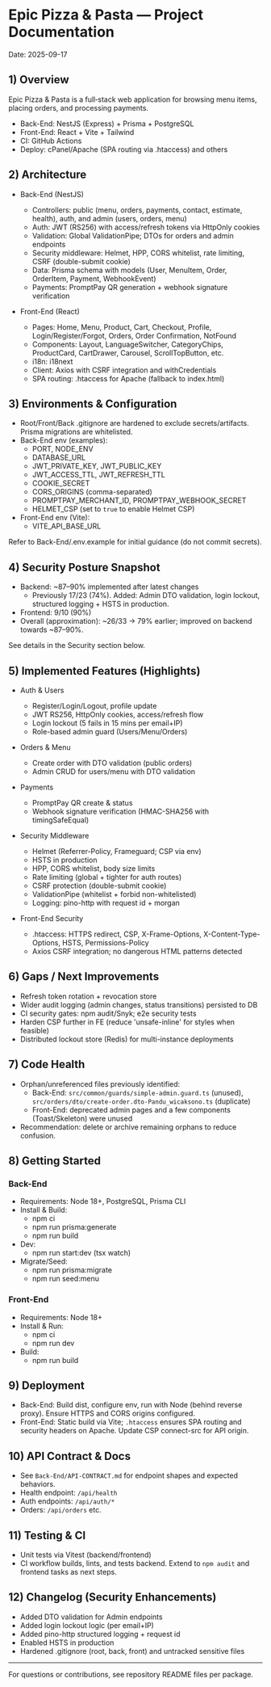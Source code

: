 # Epic Pizza & Pasta — Project Documentation

Date: 2025-09-17

## 1) Overview

Epic Pizza & Pasta is a full‑stack web application for browsing menu items, placing orders, and processing payments.

- Back-End: NestJS (Express) + Prisma + PostgreSQL
- Front-End: React + Vite + Tailwind
- CI: GitHub Actions
- Deploy: cPanel/Apache (SPA routing via .htaccess) and others

## 2) Architecture

- Back-End (NestJS)
  - Controllers: public (menu, orders, payments, contact, estimate, health), auth, and admin (users, orders, menu)
  - Auth: JWT (RS256) with access/refresh tokens via HttpOnly cookies
  - Validation: Global ValidationPipe; DTOs for orders and admin endpoints
  - Security middleware: Helmet, HPP, CORS whitelist, rate limiting, CSRF (double-submit cookie)
  - Data: Prisma schema with models (User, MenuItem, Order, OrderItem, Payment, WebhookEvent)
  - Payments: PromptPay QR generation + webhook signature verification

- Front-End (React)
  - Pages: Home, Menu, Product, Cart, Checkout, Profile, Login/Register/Forgot, Orders, Order Confirmation, NotFound
  - Components: Layout, LanguageSwitcher, CategoryChips, ProductCard, CartDrawer, Carousel, ScrollTopButton, etc.
  - i18n: i18next
  - Client: Axios with CSRF integration and withCredentials
  - SPA routing: .htaccess for Apache (fallback to index.html)

## 3) Environments & Configuration

- Root/Front/Back .gitignore are hardened to exclude secrets/artifacts. Prisma migrations are whitelisted.
- Back-End env (examples):
  - PORT, NODE_ENV
  - DATABASE_URL
  - JWT_PRIVATE_KEY, JWT_PUBLIC_KEY
  - JWT_ACCESS_TTL, JWT_REFRESH_TTL
  - COOKIE_SECRET
  - CORS_ORIGINS (comma-separated)
  - PROMPTPAY_MERCHANT_ID, PROMPTPAY_WEBHOOK_SECRET
  - HELMET_CSP (set to `true` to enable Helmet CSP)
- Front-End env (Vite):
  - VITE_API_BASE_URL

Refer to Back-End/.env.example for initial guidance (do not commit secrets).

## 4) Security Posture Snapshot

- Backend: ~87–90% implemented after latest changes
  - Previously 17/23 (74%). Added: Admin DTO validation, login lockout, structured logging + HSTS in production.
- Frontend: 9/10 (90%)
- Overall (approximation): ~26/33 → 79% earlier; improved on backend towards ~87–90%.

See details in the Security section below.

## 5) Implemented Features (Highlights)

- Auth & Users
  - Register/Login/Logout, profile update
  - JWT RS256, HttpOnly cookies, access/refresh flow
  - Login lockout (5 fails in 15 mins per email+IP)
  - Role-based admin guard (Users/Menu/Orders)

- Orders & Menu
  - Create order with DTO validation (public orders)
  - Admin CRUD for users/menu with DTO validation

- Payments
  - PromptPay QR create & status
  - Webhook signature verification (HMAC-SHA256 with timingSafeEqual)

- Security Middleware
  - Helmet (Referrer-Policy, Frameguard; CSP via env)
  - HSTS in production
  - HPP, CORS whitelist, body size limits
  - Rate limiting (global + tighter for auth routes)
  - CSRF protection (double-submit cookie)
  - ValidationPipe (whitelist + forbid non-whitelisted)
  - Logging: pino-http with request id + morgan

- Front-End Security
  - .htaccess: HTTPS redirect, CSP, X-Frame-Options, X-Content-Type-Options, HSTS, Permissions-Policy
  - Axios CSRF integration; no dangerous HTML patterns detected

## 6) Gaps / Next Improvements

- Refresh token rotation + revocation store
- Wider audit logging (admin changes, status transitions) persisted to DB
- CI security gates: npm audit/Snyk; e2e security tests
- Harden CSP further in FE (reduce 'unsafe-inline' for styles when feasible)
- Distributed lockout store (Redis) for multi-instance deployments

## 7) Code Health

- Orphan/unreferenced files previously identified:
  - Back-End: `src/common/guards/simple-admin.guard.ts` (unused), `src/orders/dto/create-order.dto-Pandu_wicaksono.ts` (duplicate)
  - Front-End: deprecated admin pages and a few components (Toast/Skeleton) were unused
- Recommendation: delete or archive remaining orphans to reduce confusion.

## 8) Getting Started

### Back-End
- Requirements: Node 18+, PostgreSQL, Prisma CLI
- Install & Build:
  - npm ci
  - npm run prisma:generate
  - npm run build
- Dev:
  - npm run start:dev (tsx watch)
- Migrate/Seed:
  - npm run prisma:migrate
  - npm run seed:menu

### Front-End
- Requirements: Node 18+
- Install & Run:
  - npm ci
  - npm run dev
- Build:
  - npm run build

## 9) Deployment

- Back-End: Build dist, configure env, run with Node (behind reverse proxy). Ensure HTTPS and CORS origins configured.
- Front-End: Static build via Vite; `.htaccess` ensures SPA routing and security headers on Apache. Update CSP connect-src for API origin.

## 10) API Contract & Docs

- See `Back-End/API-CONTRACT.md` for endpoint shapes and expected behaviors.
- Health endpoint: `/api/health`
- Auth endpoints: `/api/auth/*`
- Orders: `/api/orders` etc.

## 11) Testing & CI

- Unit tests via Vitest (backend/frontend)
- CI workflow builds, lints, and tests backend. Extend to `npm audit` and frontend tasks as next steps.

## 12) Changelog (Security Enhancements)

- Added DTO validation for Admin endpoints
- Added login lockout logic (per email+IP)
- Added pino-http structured logging + request id
- Enabled HSTS in production
- Hardened .gitignore (root, back, front) and untracked sensitive files

---

For questions or contributions, see repository README files per package.
